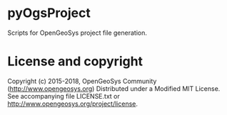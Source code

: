# pyOgsProject
Scripts for OpenGeoSys project file generation.

# License and copyright

Copyright (c) 2015-2018, OpenGeoSys Community (http://www.opengeosys.org) Distributed under a Modified MIT License. See accompanying file LICENSE.txt or http://www.opengeosys.org/project/license.
